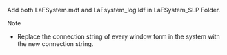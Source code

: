 Add both LaFSystem.mdf and LaFsystem_log.ldf in LaFSystem_SLP Folder.

Note
- Replace the connection string of every window form in the system with the new connection string.
